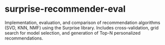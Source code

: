 # surprise-recommender-eval
Implementation, evaluation, and comparison of recommendation algorithms (SVD, KNN, NMF) using the Surprise library. Includes cross-validation, grid search for model selection, and generation of Top-N personalized recommendations.
